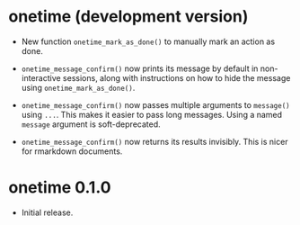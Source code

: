 # onetime (development version)

* New function `onetime_mark_as_done()` to manually mark an action as done.

* `onetime_message_confirm()` now prints its message by default in 
  non-interactive sessions, along with instructions on how to hide the message 
  using `onetime_mark_as_done()`.
  
* `onetime_message_confirm()` now passes multiple arguments to `message()` 
  using `...`. This makes it easier to pass long messages.
  Using a named `message` argument is soft-deprecated.

* `onetime_message_confirm()` now returns its results invisibly. This is nicer
  for rmarkdown documents.
  
# onetime 0.1.0

* Initial release.
